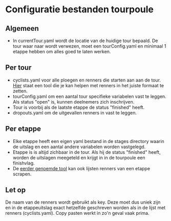 # Configuratie bestanden tourpoule

## Algemeen

- In currentTour.yaml wordt de locatie van de huidige tour bepaald. De tour waar naar wordt verwezen, moet een tourConfig.yaml en minimaal 1 etappe hebben om alles goed te laten werken.

## Per tour

- cyclists.yaml voor alle ploegen en renners die starten aan aan de tour. [Hier](http://geensnor.nl/tourtool/) staat een tool die je kan helpen met renners in het juiste formaat te zetten.
- tourConfig.yaml om een aantal tour specifieke variabelen vast te leggen. Als status "open" is, kunnen deelnemers zich inschrijven.
- Tour is voorbij als de laatste etappe de status "finished" heeft.
- dropouts.yaml om de uitgevallen renners in vast te leggen.

## Per etappe

- Elke etappe heeft een eigen yaml bestand in de stages directory waarin de uitslag en een aantal andere variabelen worden vastgelegd.
- Etappe is is altijd zichbaar in de tour. Als hij de status "finished" heeft, worden de uitslagen meegeteld en krijgt in in de tourpoule een finishvlag.
- De [eerder genoemde tool](http://geensnor.nl/tourtool/) kan ook lijsten renners van een etappe scrapen.

## Let op

De naam van de renners wordt gebruikt als key. Deze moet dus uniek zijn en in de etappeuitslag exact hetzelfde geschreven worden als in de lijst met renners (cyclists.yaml). Copy pasten werkt in zo'n geval vaak prima.
